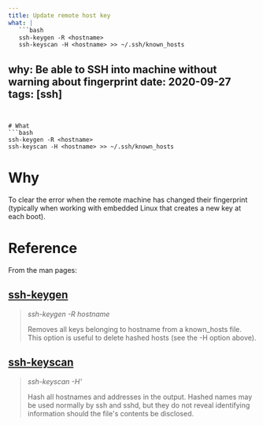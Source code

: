 ```yaml
---
title: Update remote host key
what: |
   ```bash
   ssh-keygen -R <hostname>
   ssh-keyscan -H <hostname> >> ~/.ssh/known_hosts
   ```
why: Be able to SSH into machine without warning about fingerprint
date: 2020-09-27
tags: [ssh]
---
```


# What
```bash
ssh-keygen -R <hostname>
ssh-keyscan -H <hostname> >> ~/.ssh/known_hosts
```

# Why
To clear the error when the remote machine has changed their fingerprint (typically when working with embedded Linux that creates a new key at each boot).

# Reference
From the man pages:

## [ssh-keygen](https://linux.die.net/man/1/ssh-keygen)

> *ssh-keygen -R hostname*
> 
> Removes all keys belonging to hostname from a known\_hosts file. This option is useful to delete hashed hosts (see the -H option above).

## [ssh-keyscan](https://linux.die.net/man/1/ssh-keyscan)

> *ssh-keyscan -H'*
>
> Hash all hostnames and addresses in the output. Hashed names may be used normally by ssh and sshd, but they do not reveal identifying information should the file's contents be disclosed. 

